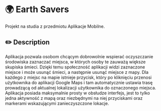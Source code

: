 # 🌍 Earth Savers
Projekt na studia z przedmiotu Aplikacje Mobilne.

## ✏️ Description
Aplikacja pozwala osobom chcącym dobrowolnie wspierać oczyszczanie środowiska zaznaczać miejsca, w których osoby te zauważą większe skupiska śmieci. Dzięki temu społeczność aplikacji widzi zaznaczone miejsce i może usunąć śmieci, a następnie usunąć miejsce z mapy. Dla każdego z miejsc na mapie istnieje przycisk, który po kliknięciu przenosi użytkownika do aplikacji Google Maps i tam automatycznie ustawia trasę prowadzącą od aktualnej lokalizacji użytkownika do oznaczonego miejsca. Aplikacja posiada maksymalnie prosty w obsłudze interfejs, jest to tylko jedna aktywność z mapą oraz niezbędnymi na niej przyciskami oraz markerami wskazującymi zanieczyszczone lokacje.
